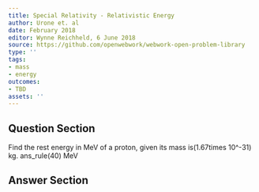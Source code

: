 ```yaml
---
title: Special Relativity - Relativistic Energy
author: Urone et. al
date: February 2018
editor: Wynne Reichheld, 6 June 2018
source: https://github.com/openwebwork/webwork-open-problem-library
type: ''
tags:
- mass
- energy
outcomes:
- TBD
assets: ''
---
```


## Question Section 

Find the rest energy in MeV of a proton, given its mass is(1.67times 10^-31) kg.
ans_rule(40) MeV


## Answer Section

